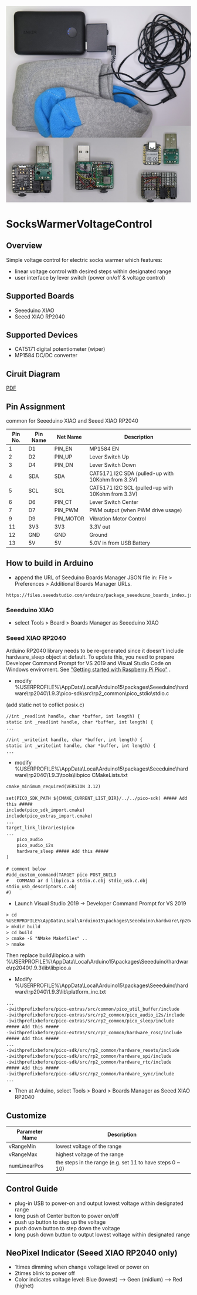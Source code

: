 ![SocksWarmerVoltageControl](doc/SocksWarmerVoltageControl.jpg)

# SocksWarmerVoltageControl

## Overview
Simple voltage control for electric socks warmer which features:
* linear voltage control with desired steps within designated range
* user interface by lever switch (power on/off & voltage control)

## Supported Boards
* Seeeduino XIAO
* Seeed XIAO RP2040

## Supported Devices
* CAT5171 digital potentiometer (wiper)
* MP1584 DC/DC converter

## Ciruit Diagram
[PDF](doc/SocksWarmerVoltageControl.pdf)

## Pin Assignment
common for Seeeduino XIAO and Seeed XIAO RP2040

| Pin No. | Pin Name | Net Name | Description |
----|----|----|----
|  1 | D1 | PIN_EN | MP1584 EN |
|  2 | D2 | PIN_UP | Lever Switch Up |
|  3 | D4 | PIN_DN | Lever Switch Down |
|  4 | SDA | SDA | CAT5171 I2C SDA (pulled-up with 10Kohm from 3.3V) |
|  5 | SCL | SCL | CAT5171 I2C SCL (pulled-up with 10Kohm from 3.3V) |
|  6 | D6 | PIN_CT | Lever Switch Center |
|  7 | D7 | PIN_PWM | PWM output (when PWM drive usage) |
|  9 | D9 | PIN_MOTOR | Vibration Motor Control |
| 11 | 3V3 | 3V3 | 3.3V out |
| 12 | GND | GND | Ground |
| 13 | 5V | 5V | 5.0V in from USB Battery |

## How to build in Arduino
* append the URL of Seeduino Boards Manager JSON file in: File > Preferences > Additional Boards Manager URLs. 
```
https://files.seeedstudio.com/arduino/package_seeeduino_boards_index.json
```
### Seeeduino XIAO
* select Tools > Board > Boards Manager as Seeeduino XIAO

### Seeed XIAO RP2040
Arduino RP2040 library needs to be re-generated since it doesn't include hardware_sleep object at default.
To update this, you need to prepare Developer Command Prompt for VS 2019 and Visual Studio Code on Windows enviroment.
See ["Getting started with Raspberry Pi Pico"](https://datasheets.raspberrypi.org/pico/getting-started-with-pico.pdf)
.
* modify %USERPROFILE%\AppData\Local\Arduino15\packages\Seeeduino\hardware\rp2040\1.9.3\pico-sdk\src\rp2_common\pico_stdio\stdio.c

(add static not to coflict posix.c)
```
//int _read(int handle, char *buffer, int length) {
static int _read(int handle, char *buffer, int length) {
...

//int _write(int handle, char *buffer, int length) {
static int _write(int handle, char *buffer, int length) {
...
```

* modify %USERPROFILE%\AppData\Local\Arduino15\packages\Seeeduino\hardware\rp2040\1.9.3\tools\libpico
  CMakeLists.txt
```
cmake_minimum_required(VERSION 3.12)

set(PICO_SDK_PATH ${CMAKE_CURRENT_LIST_DIR}/../../pico-sdk) ##### Add this #####
include(pico_sdk_import.cmake)
include(pico_extras_import.cmake)
...
target_link_libraries(pico 
...
	pico_audio
	pico_audio_i2s
	hardware_sleep ##### Add this #####
)

# comment below
#add_custom_command(TARGET pico POST_BUILD
#	COMMAND ar d libpico.a stdio.c.obj stdio_usb.c.obj stdio_usb_descriptors.c.obj
#)
```

* Launch Visual Studio 2019 -> Developer Command Prompt for VS 2019
```
> cd %USERPROFILE%\AppData\Local\Arduino15\packages\Seeeduino\hardware\rp2040\1.9.3\tools\libpico
> mkdir build
> cd build
> cmake -G "NMake Makefiles" ..
> nmake
```
Then replace build\libpico.a with %USERPROFILE%\AppData\Local\Arduino15\packages\Seeeduino\hardware\rp2040\1.9.3\lib\libpico.a

* Modify %USERPROFILE%\AppData\Local\Arduino15\packages\Seeeduino\hardware\rp2040\1.9.3\lib\platform_inc.txt
```
...
-iwithprefixbefore/pico-extras/src/common/pico_util_buffer/include
-iwithprefixbefore/pico-extras/src/rp2_common/pico_audio_i2s/include
-iwithprefixbefore/pico-extras/src/rp2_common/pico_sleep/include        ##### Add this #####
-iwithprefixbefore/pico-extras/src/rp2_common/hardware_rosc/include     ##### Add this #####
...
-iwithprefixbefore/pico-sdk/src/rp2_common/hardware_resets/include
-iwithprefixbefore/pico-sdk/src/rp2_common/hardware_spi/include
-iwithprefixbefore/pico-sdk/src/rp2_common/hardware_rtc/include         ##### Add this #####
-iwithprefixbefore/pico-sdk/src/rp2_common/hardware_sync/include
...
```

* Then at Arduino, select Tools > Board > Boards Manager as Seeed XIAO RP2040

## Customize
| Parameter Name | Description |
----|----
| vRangeMin | lowest voltage of the range |
| vRangeMax | highest voltage of the range |
| numLinearPos | the steps in the range (e.g. set 11 to have steps 0 ~ 10) |

## Control Guide
* plug-in USB to power-on and output lowest voltage within designated range
* long push of Center button to power on/off
* push up button to step up the voltage
* push down button to step down the voltage
* long push down button to output lowest voltage within designated range

## NeoPixel Indicator (Seeed XIAO RP2040 only)
* 1times dimming when change voltage level or power on
* 2times blink to power off
* Color indicates voltage level: Blue (lowest) --> Geen (midium) --> Red (highet)
